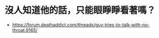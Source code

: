  # 沒人知道他的話，只能眼睜睜看著嗎？
 * https://forum.deathaddict.com/threads/guy-tries-to-talk-with-no-throat.9165/
 
